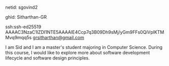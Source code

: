 netid: sgovind2 


ghid: Sitharthan-GR 

ssh:ssh-ed25519 AAAAC3NzaC1lZDI1NTE5AAAAIE4Ccp7q3B09Dh9sMj/yGm9FFs0QiVplKTMMvq9mqq5s grsitharthan@gmail.com

I am Sid and I am a master's student majoring in Computer Science. During this course, I would like to explore more about software development lifecycle and software design principles.
